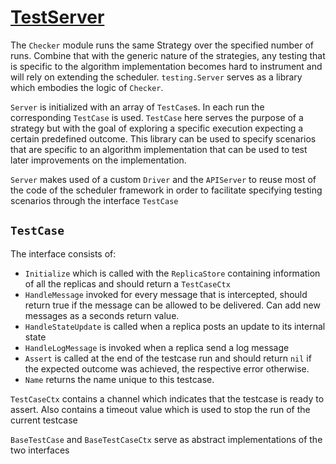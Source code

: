 # [TestServer](../testing/server.go)

The `Checker` module runs the same Strategy over the specified number of runs. Combine that with the generic nature of the strategies, any testing that is specific to the algorithm implementation becomes hard to instrument and will rely on extending the scheduler. `testing.Server` serves as a library which embodies the logic of `Checker`.

`Server` is initialized with an array of `TestCase`s. In each run the corresponding `TestCase` is used. `TestCase` here serves the purpose of a strategy but with the goal of exploring a specific execution expecting a certain predefined outcome. This library can be used to specify scenarios that are specific to an algorithm implementation that can be used to test later improvements on the implementation.

`Server` makes used of a custom `Driver` and the `APIServer` to reuse most of the code of the scheduler framework in order to facilitate specifying testing scenarios through the interface `TestCase`

## `TestCase` 
The interface consists of:
- `Initialize` which is called with the `ReplicaStore` containing information of all the replicas and should return a `TestCaseCtx`
- `HandleMessage` invoked for every message that is intercepted, should return true if the message can be allowed to be delivered. Can add new messages as a seconds return value.
- `HandleStateUpdate` is called when a replica posts an update to its internal state
- `HandleLogMessage` is invoked when a replica send a log message
- `Assert` is called at the end of the testcase run and should return `nil` if the expected outcome was achieved, the respective error otherwise.
- `Name` returns the name unique to this testcase. 

`TestCaseCtx` contains a channel which indicates that the testcase is ready to assert. Also contains a timeout value which is used to stop the run of the current testcase

`BaseTestCase` and `BaseTestCaseCtx` serve as abstract implementations of the two interfaces
